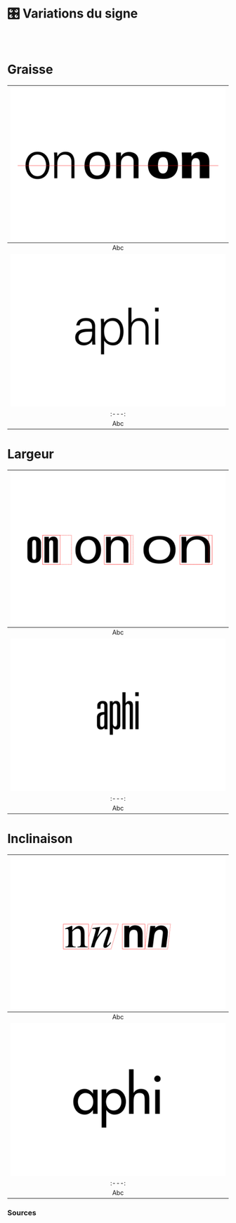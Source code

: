 # 🎛️ Variations du signe

  
### &nbsp;

# Graisse  

|![](links/4-Variations.jpg) |
|:---:|
| Abc | 
|![](links/4-Variations2.gif) |
|:---:|
| Abc | 

# Largeur  

|![](links/4-Variations6.jpg) |
|:---:|
| Abc | 
|![](links/4-Variations7.gif) |
|:---:|
| Abc | 

# Inclinaison  

|![](links/4-Variations11.jpg) |
|:---:|
| Abc | 
|![](links/4-Variations12.gif) |
|:---:|
| Abc |



### Sources

<!-- - **Prénom Nom**  
  *Titre*, 0000 -->

<!-- [^1]: Adrian Frutiger, *Type, Sign, Symbol*, 1980 -->

